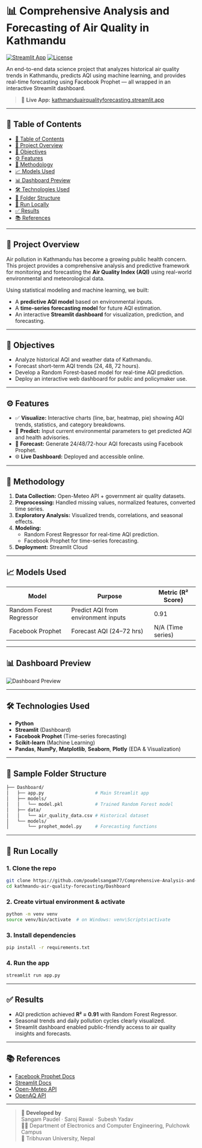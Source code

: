 # 📊 Comprehensive Analysis and Forecasting of Air Quality in Kathmandu

[![Streamlit App](https://img.shields.io/badge/Streamlit-Deployed-brightgreen)](https://kathmanduairqualityforecasting.streamlit.app/)
[![License](https://img.shields.io/badge/license-MIT-blue.svg)](LICENSE)

An end-to-end data science project that analyzes historical air quality trends in Kathmandu, predicts AQI using machine learning, and provides real-time forecasting using Facebook Prophet — all wrapped in an interactive Streamlit dashboard.

> 🔗 **Live App:** [kathmanduairqualityforecasting.streamlit.app](https://kathmanduairqualityforecasting.streamlit.app/)

---

## 📌 Table of Contents

- [📌 Table of Contents](#-table-of-contents)
- [📖 Project Overview](#-project-overview)
- [🎯 Objectives](#-objectives)
- [⚙️ Features](#️-features)
- [🧠 Methodology](#-methodology)
- [📈 Models Used](#-models-used)
- [📊 Dashboard Preview](#-dashboard-preview)
- [🛠️ Technologies Used](#️-technologies-used)
- [📂 Folder Structure](#-folder-structure)
- [🚀 Run Locally](#-run-locally)
- [✅ Results](#-results)
- [📚 References](#-references)

---

## 📖 Project Overview

Air pollution in Kathmandu has become a growing public health concern. This project provides a comprehensive analysis and predictive framework for monitoring and forecasting the **Air Quality Index (AQI)** using real-world environmental and meteorological data.

Using statistical modeling and machine learning, we built:
- A **predictive AQI model** based on environmental inputs.
- A **time-series forecasting model** for future AQI estimation.
- An interactive **Streamlit dashboard** for visualization, prediction, and forecasting.

---

## 🎯 Objectives

- Analyze historical AQI and weather data of Kathmandu.
- Forecast short-term AQI trends (24, 48, 72 hours).
- Develop a Random Forest-based model for real-time AQI prediction.
- Deploy an interactive web dashboard for public and policymaker use.

---

## ⚙️ Features

- ✅ **Visualize:** Interactive charts (line, bar, heatmap, pie) showing AQI trends, statistics, and category breakdowns.
- 🔮 **Predict:** Input current environmental parameters to get predicted AQI and health advisories.
- 📅 **Forecast:** Generate 24/48/72-hour AQI forecasts using Facebook Prophet.
- 🌐 **Live Dashboard:** Deployed and accessible online.

---

## 🧠 Methodology

1. **Data Collection:** Open-Meteo API + government air quality datasets.
2. **Preprocessing:** Handled missing values, normalized features, converted time series.
3. **Exploratory Analysis:** Visualized trends, correlations, and seasonal effects.
4. **Modeling:**
   - Random Forest Regressor for real-time AQI prediction.
   - Facebook Prophet for time-series forecasting.
5. **Deployment:** Streamlit Cloud

---

## 📈 Models Used

| Model                   | Purpose                                  | Metric (R² Score) |
|-------------------------|------------------------------------------|-------------------|
| Random Forest Regressor | Predict AQI from environment inputs     | 0.91              |
| Facebook Prophet        | Forecast AQI (24–72 hrs)                | N/A (Time series) |

---

## 📊 Dashboard Preview

![Dashboard Preview](https://i.imgur.com/w9qgmgO.jpeg)

---

## 🛠️ Technologies Used

- **Python**
- **Streamlit** (Dashboard)
- **Facebook Prophet** (Time-series forecasting)
- **Scikit-learn** (Machine Learning)
- **Pandas**, **NumPy**, **Matplotlib**, **Seaborn**, **Plotly** (EDA & Visualization)

---

## 📂 Sample Folder Structure

```bash
├── Dashboard/
│   ├── app.py                   # Main Streamlit app
│   ├── models/
│   │   └── model.pkl            # Trained Random Forest model
│   ├── data/
│   │   └── air_quality_data.csv # Historical dataset
│   └── models/
│       └── prophet_model.py     # Forecasting functions
```

---

## 🚀 Run Locally

### 1. Clone the repo
```bash
git clone https://github.com/poudelsangam77/Comprehensive-Analysis-and-Forecasting-of-Air-Quality-in-Kathmandu.git
cd kathmandu-air-quality-forecasting/Dashboard
```

### 2. Create virtual environment & activate
```bash
python -m venv venv
source venv/bin/activate  # on Windows: venv\Scripts\activate
```

### 3. Install dependencies
```bash
pip install -r requirements.txt
```

### 4. Run the app
```bash
streamlit run app.py
```

---

## ✅ Results

- AQI prediction achieved **R² = 0.91** with Random Forest Regressor.
- Seasonal trends and daily pollution cycles clearly visualized.
- Streamlit dashboard enabled public-friendly access to air quality insights and forecasts.

---

## 📚 References

- [Facebook Prophet Docs](https://facebook.github.io/prophet/docs/quick_start.html)
- [Streamlit Docs](https://docs.streamlit.io/)
- [Open-Meteo API](https://open-meteo.com/en/docs/historical-weather-api)
- [OpenAQ API](https://docs.openaq.org/)

---

> 💬 **Developed by**  
> Sangam Paudel · Saroj Rawal · Subesh Yadav  
> 👨‍🎓 Department of Electronics and Computer Engineering, Pulchowk Campus  
> 📍 Tribhuvan University, Nepal
